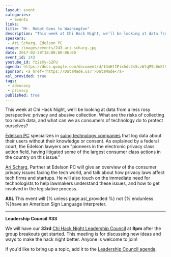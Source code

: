 ```yaml
---
layout: event
categories: 
  - events
links:
title: "Mr. Robot Goes to Washington"
description: "This week at Chi Hack Night, we’ll be looking at data from a less rosy perspective: privacy and abusive collection. What are the risks of collecting too much data, and what can we as consumers of technology do to protect ourselves? Ari Scharg, Partner at Edelson PC will give an overview of the consumer privacy issues facing the tech world, and talk about how privacy laws affect tech firms and startups."
speakers:
 - Ari Scharg, Edelson PC
image: /images/events/243-ari-scharg.jpg
date: 2017-02-28T18:00:00-06:00
event_id: 243
youtube_id: Yz2zXy-SZFU
agenda: https://docs.google.com/document/d/1GmHfIPixhds2s5czWlqM9L0nXl50UQJZpRr0SYcfxaU/edit#
sponsor: <a href='https://DataMade.us/'>DataMade</a>
asl_provided: true
tags: 
 - advocacy
 - privacy
published: true
---
```


This week at Chi Hack Night, we’ll be looking at data from a less rosy perspective: privacy and abusive collection. What are the risks of collecting too much data, and what can we as consumers of technology do to protect ourselves?

[Edelson PC](http://edelson.com/) specializes in [suing technology companies](https://www.nytimes.com/2015/04/05/technology/unpopular-in-silicon-valley.html) that log data about their users without their knowledge or consent. As explained by a federal court, the Edelson lawyers are "pioneers in the electronic privacy class action field, having litigated some of the largest consumer class actions in the country on this issue."

[Ari Scharg](https://www.linkedin.com/in/ari-scharg-4a30b47/), Partner at Edelson PC will give an overview of the consumer privacy issues facing the tech world, and talk about how privacy laws affect tech firms and startups. He will also touch on the immediate need for technologists to help lawmakers understand these issues, and how to get involved in the legislative process.

**ASL** This event will {% unless page.asl_provided %} not {% endunless %}have an American Sign Language interpreter.

---

**Leadership Council #33**

We will have our **33rd** [Chi Hack Night Leadership Council](http://chihacknight.org/leadership-council.html) at **8pm** after the group breakouts get started. This meeting is for discussing new ideas and ways to make the hack night better. Anyone is welcome to join! 

If you'd like to bring up a topic, add it to the [Leadership Council agenda](https://docs.google.com/document/d/1wlUdZiboz9JKsp-vy_8HrGRU1QgNjGbaE3UMXPhiTaY/edit#).